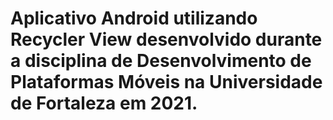 # Aplicativo Android utilizando Recycler View desenvolvido durante a disciplina de Desenvolvimento de Plataformas Móveis na Universidade de Fortaleza em 2021.
